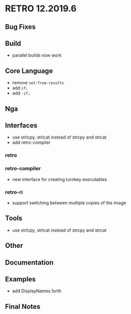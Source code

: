 # RETRO 12.2019.6

## Bug Fixes

## Build

- parallel builds now work

## Core Language

- remove `set:from-results`
- add `if;`
- add `-if;`

## Nga

## Interfaces

- use strlcpy, strlcat instead of strcpy and strcat
- add retro-compiler

### retro

### retro-compiler

- new interface for creating turnkey executables

### retro-ri

- support switching between multiple copies of the image

## Tools

- use strlcpy, strlcat instead of strcpy and strcat

## Other

## Documentation

## Examples

- add DisplayNames.forth

## Final Notes
